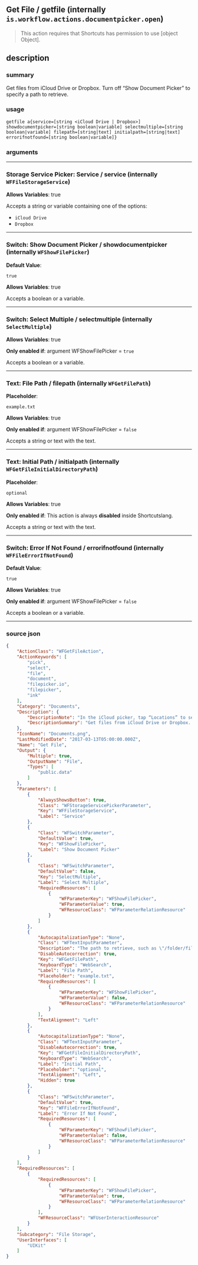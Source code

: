 
## Get File / getfile (internally `is.workflow.actions.documentpicker.open`)

> This action requires that Shortcuts has permission to use [object Object].


## description

### summary

Get files from iCloud Drive or Dropbox. Turn off “Show Document Picker” to specify a path to retrieve.


### usage
```
getfile a{service=[string <iCloud Drive | Dropbox>] showdocumentpicker=[string boolean|variable] selectmultiple=[string boolean|variable] filepath=[string|text] initialpath=[string|text] errorifnotfound=[string boolean|variable]}
```

### arguments

---

### Storage Service Picker: Service / service (internally `WFFileStorageService`)
**Allows Variables**: true



Accepts a string 
or variable
containing one of the options:

- `iCloud Drive`
- `Dropbox`

---

### Switch: Show Document Picker / showdocumentpicker (internally `WFShowFilePicker`)
**Default Value**:
```
true
```
**Allows Variables**: true



Accepts a boolean
or a variable.

---

### Switch: Select Multiple / selectmultiple (internally `SelectMultiple`)
**Allows Variables**: true

**Only enabled if**: argument WFShowFilePicker = `true`

Accepts a boolean
or a variable.

---

### Text: File Path / filepath (internally `WFGetFilePath`)
**Placeholder**:
```
example.txt
```
**Allows Variables**: true

**Only enabled if**: argument WFShowFilePicker = `false`

Accepts a string 
or text
with the text.

---

### Text: Initial Path / initialpath (internally `WFGetFileInitialDirectoryPath`)
**Placeholder**:
```
optional
```
**Allows Variables**: true

**Only enabled if**: This action is always **disabled** inside Shortcutslang.

Accepts a string 
or text
with the text.

---

### Switch: Error If Not Found / errorifnotfound (internally `WFFileErrorIfNotFound`)
**Default Value**:
```
true
```
**Allows Variables**: true

**Only enabled if**: argument WFShowFilePicker = `false`

Accepts a boolean
or a variable.

---

### source json

```json
{
	"ActionClass": "WFGetFileAction",
	"ActionKeywords": [
		"pick",
		"select",
		"file",
		"document",
		"filepicker.io",
		"filepicker",
		"ink"
	],
	"Category": "Documents",
	"Description": {
		"DescriptionNote": "In the iCloud picker, tap “Locations” to see document pickers from other apps.",
		"DescriptionSummary": "Get files from iCloud Drive or Dropbox. Turn off “Show Document Picker” to specify a path to retrieve."
	},
	"IconName": "Documents.png",
	"LastModifiedDate": "2017-03-13T05:00:00.000Z",
	"Name": "Get File",
	"Output": {
		"Multiple": true,
		"OutputName": "File",
		"Types": [
			"public.data"
		]
	},
	"Parameters": [
		{
			"AlwaysShowsButton": true,
			"Class": "WFStorageServicePickerParameter",
			"Key": "WFFileStorageService",
			"Label": "Service"
		},
		{
			"Class": "WFSwitchParameter",
			"DefaultValue": true,
			"Key": "WFShowFilePicker",
			"Label": "Show Document Picker"
		},
		{
			"Class": "WFSwitchParameter",
			"DefaultValue": false,
			"Key": "SelectMultiple",
			"Label": "Select Multiple",
			"RequiredResources": [
				{
					"WFParameterKey": "WFShowFilePicker",
					"WFParameterValue": true,
					"WFResourceClass": "WFParameterRelationResource"
				}
			]
		},
		{
			"AutocapitalizationType": "None",
			"Class": "WFTextInputParameter",
			"Description": "The path to retrieve, such as \"/folder/file.txt\"",
			"DisableAutocorrection": true,
			"Key": "WFGetFilePath",
			"KeyboardType": "WebSearch",
			"Label": "File Path",
			"Placeholder": "example.txt",
			"RequiredResources": [
				{
					"WFParameterKey": "WFShowFilePicker",
					"WFParameterValue": false,
					"WFResourceClass": "WFParameterRelationResource"
				}
			],
			"TextAlignment": "Left"
		},
		{
			"AutocapitalizationType": "None",
			"Class": "WFTextInputParameter",
			"DisableAutocorrection": true,
			"Key": "WFGetFileInitialDirectoryPath",
			"KeyboardType": "WebSearch",
			"Label": "Initial Path",
			"Placeholder": "optional",
			"TextAlignment": "Left",
			"Hidden": true
		},
		{
			"Class": "WFSwitchParameter",
			"DefaultValue": true,
			"Key": "WFFileErrorIfNotFound",
			"Label": "Error If Not Found",
			"RequiredResources": [
				{
					"WFParameterKey": "WFShowFilePicker",
					"WFParameterValue": false,
					"WFResourceClass": "WFParameterRelationResource"
				}
			]
		}
	],
	"RequiredResources": [
		{
			"RequiredResources": [
				{
					"WFParameterKey": "WFShowFilePicker",
					"WFParameterValue": true,
					"WFResourceClass": "WFParameterRelationResource"
				}
			],
			"WFResourceClass": "WFUserInteractionResource"
		}
	],
	"Subcategory": "File Storage",
	"UserInterfaces": [
		"UIKit"
	]
}
```
